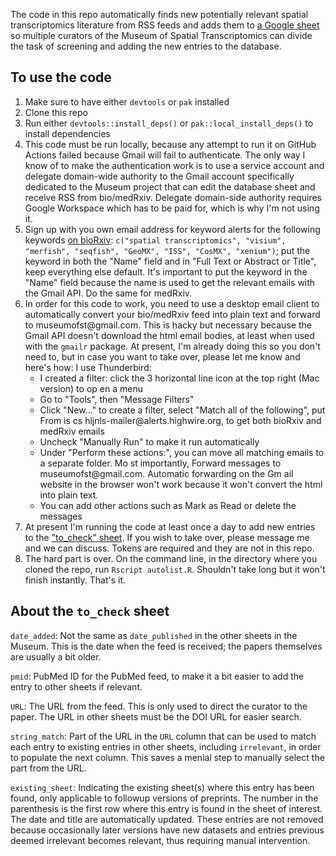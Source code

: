 The code in this repo automatically finds new potentially relevant spatial transcriptomics literature from RSS feeds and adds them to [a Google sheet](https://docs.google.com/spreadsheets/d/1sJDb9B7AtYmfKv4-m8XR7uc3XXw_k4kGSout8cqZ8bY/edit?pli=1#gid=305027376) so multiple curators of the Museum of Spatial Transcriptomics can divide the task of screening and adding the new entries to the database.

## To use the code

1. Make sure to have either `devtools` or `pak` installed
2. Clone this repo
3. Run either `devtools::install_deps()` or `pak::local_install_deps()` to install dependencies
4. This code must be run locally, because any attempt to run it on GitHub Actions failed because Gmail will fail to authenticate. The only way I know of to make the authentication work is to use a service account and delegate domain-wide authority to the Gmail account specifically dedicated to the Museum project that can edit the database sheet and receive RSS from bio/medRxiv. Delegate domain-side authority requires Google Workspace which has to be paid for, which is why I'm not using it.
5. Sign up with you own email address for keyword alerts for the following keywords [on bioRxiv](https://www.biorxiv.org/alerts): `c("spatial transcriptomics", "visium", "merfish", "seqfish", "GeoMX", "ISS", "CosMX", "xenium")`; put the keyword in both the "Name" field and in "Full Text or Abstract or Title", keep everything else default. It's important to put the keyword in the "Name" field because the name is used to get the relevant emails with the Gmail API. Do the same for medRxiv.
6. In order for this code to work, you need to use a desktop email client to automatically convert your bio/medRxiv feed into plain text and forward to museumofst\@gmail.com. This is hacky but necessary because the Gmail API doesn't download the html email bodies, at least when used with the `gmailr` package. At present, I'm already doing this so you don't need to, but in case you want to take over, please let me know and here's how: I use Thunderbird: 
    - I created a filter: click the 3 horizontal line icon at the top right (Mac version) to op  en a menu
    - Go to "Tools", then "Message Filters"
    - Click "New..." to create a filter, select "Match all of the following", put From is cs  hljnls-mailer\@alerts.highwire.org, to get both bioRxiv and medRxiv emails
    - Uncheck "Manually Run" to make it run automatically
    - Under "Perform these actions:", you can move all matching emails to a separate folder. Mo  st importantly, Forward messages to museumofst\@gmail.com. Automatic forwarding on the Gm  ail website in the browser won't work because it won't convert the html into plain text.
    - You can add other actions such as Mark as Read or delete the messages
7. At present I'm running the code at least once a day to add new entries to the ["to_check" sheet](https://docs.google.com/spreadsheets/d/1sJDb9B7AtYmfKv4-m8XR7uc3XXw_k4kGSout8cqZ8bY/edit?pli=1#gid=305027376). If you wish to take over, please message me and we can discuss. Tokens are required and they are not in this repo.
8. The hard part is over. On the command line, in the directory where you cloned the repo, run `Rscript autolist.R`. Shouldn't take long but it won't finish instantly. That's it.

## About the `to_check` sheet
`date_added`: Not the same as `date_published` in the other sheets in the Museum. This is the date when the feed is received; the papers themselves are usually a bit older.

`pmid`: PubMed ID for the PubMed feed, to make it a bit easier to add the entry to other sheets if relevant.

`URL`: The URL from the feed. This is only used to direct the curator to the paper. The URL in other sheets must be the DOI URL for easier search.

`string_match`: Part of the URL in the `URL` column that can be used to match each entry to existing entries in other sheets, including `irrelevant`, in order to populate the next column. This saves a menial step to manually select the part from the URL.

`existing_sheet`: Indicating the existing sheet(s) where this entry has been found, only applicable to followup versions of preprints. The number in the parenthesis is the first row where this entry is found in the sheet of interest. The date and title are automatically updated. These entries are not removed because occasionally later versions have new datasets and entries previous deemed irrelevant becomes relevant, thus requiring manual intervention. 
